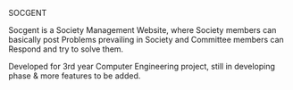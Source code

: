 SOCGENT

Socgent is a Society Management Website, where Society members can basically post Problems prevailing in Society and Committee members can Respond and try to solve them.

Developed for 3rd year Computer Engineering project, still in developing phase & more features to be added.

